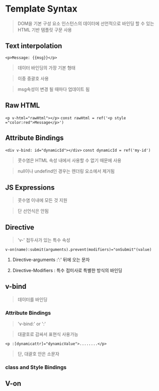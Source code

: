 # Template Syntax

> DOM을 기본 구성 요소 인스턴스의 데이터에 선언적으로 바인딩 할 수 있는 HTML 기반 템플릿 구문 사용

## Text interpolation

``<p>Message: {{msg}}</p>``

> 데이터 바인딩의 가장 기본 형태

> 이중 중괄호 사용

> msg속성이 변경 될 때마다 업데이트 됨

## Raw HTML

``<p v-html="rawHtml"></p>``
``const rawHtml = ref('<p style ="color:red">Message</p>')``

## Attribute Bindings

``<div v-bind: id="dynamicId"></div>``
``const dynamicId = ref('my-id')``

> 콧수염은 HTML 속성 내에서 사용할 수 없기 때문에 사용

> null이나 undefind인 경우는 렌더링 요소에서 제거됨

## JS Expressions

> 콧수염 이내에 모든 것 지원

> 단 선언식은 안됨

## Directive

> 'v-' 접두사가 있는 특수 속성

``v-on(name):submit(arguments).prevent(modifiers)="onSubmit"(value)``

1. Directive-arguments :':' 뒤에 오는 문자

2. Directive-Modifiers : 특수 접미사로 특별한 방식의 바인딩

## v-bind

> 데이터를 바인딩

### Attribute Bindings

> 'v-bind:' or ':'

> 대괄호로 감싸서 표현식 사용가능

``<p :[dynamicattr]="dynamicValue">........</p>``

> 단, 대괄호 안은 소문자

### class and Style Bindings

## V-on
